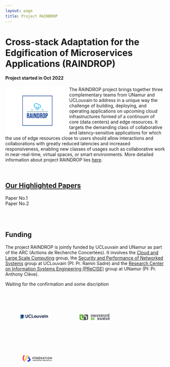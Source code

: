 ```yaml
---
layout: page
title: Project RAINDROP
---
```


<h1>Cross-stack Adaptation for the Edgification of Microservices Applications (RAINDROP)</h1>

<h4>Project started in Oct 2022</h4>

<a><img src="/images/raindrop-logo.png" height="40%" width="40%" style="float: left;"></a>The RAINDROP project brings together three complementary teams from UNamur and UCLouvain to address in a unique way the challenge of building, deploying, and operating applications on upcoming cloud infrastructures formed of a continuum of core (data centers) and edge resources. It targets the demanding class of collaborative and latency-sensitive applications for which the use of edge resources close to users should allow interactions and collaborations with greatly reduced latencies and increased responsiveness, enabling new classes of usages such as collaborative work in near-real-time, virtual spaces, or smart environments. More detailed information about project RAINDROP lies [here](/Project_Description).

<br/>



  <h2>
  <a href="/Published_Papers">Our Highlighted Papers</a>
  </h2>

  Paper No.1
  <br/>
  Paper No.2

<br/>
<br/>

<h2>Funding</h2>

<div class="container">
  The project RAINDROP is jointly funded by UCLouvain and UNamur as part of the ARC (Actions de Recherche Concertées). It involves the <a href="https://cloudlargescale-uclouvain.github.io/">Cloud and Large Scale Computing</a> group, the <a href="https://secperf-uclouvain.bitbucket.io/">Security and Performance of Networked Systems</a> group at UCLouvain (PI: Pr. Ramin Sadre) and the <a href="https://www.unamur.be/en/precise/">Research Center on Information Systems Engineering (PReCISE)</a> group at UNamur (PI: Pr. Anthony Clève).
  <p class="message">
    Waiting for the confirmation and some discription
  </p>


</div>

<br/>


<div>
  <img src="/images/logo_UCLouvain_small.jpg" height="20%" width="20%" style="float: left; margin: 50px 40px; vertical-align: top">
  <img src="/images/logo_UNamur_small.png" height="20%" width="20%" style="float: left; margin: 50px 50px; vertical-align: top">
  <img src="/images/logo_fwb.jpg" height="20%" width="20%" style="float: left; margin: 50px 50px; vertical-align: top">
</div>

<br/>
<br/>